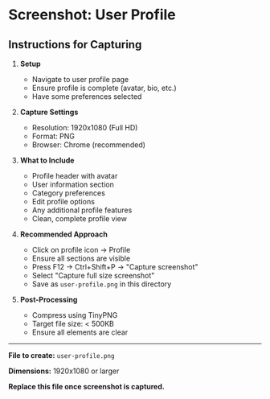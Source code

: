 # Screenshot: User Profile

## Instructions for Capturing

1. **Setup**
   - Navigate to user profile page
   - Ensure profile is complete (avatar, bio, etc.)
   - Have some preferences selected

2. **Capture Settings**
   - Resolution: 1920x1080 (Full HD)
   - Format: PNG
   - Browser: Chrome (recommended)

3. **What to Include**
   - Profile header with avatar
   - User information section
   - Category preferences
   - Edit profile options
   - Any additional profile features
   - Clean, complete profile view

4. **Recommended Approach**
   - Click on profile icon → Profile
   - Ensure all sections are visible
   - Press F12 → Ctrl+Shift+P → "Capture screenshot"
   - Select "Capture full size screenshot"
   - Save as `user-profile.png` in this directory

5. **Post-Processing**
   - Compress using TinyPNG
   - Target file size: < 500KB
   - Ensure all elements are clear

---

**File to create:** `user-profile.png`

**Dimensions:** 1920x1080 or larger

**Replace this file once screenshot is captured.**
